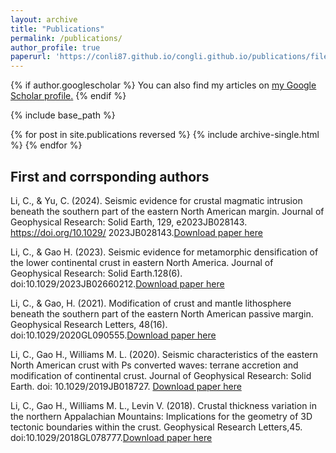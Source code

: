 ```yaml
---
layout: archive
title: "Publications"
permalink: /publications/
author_profile: true
paperurl: 'https://conli87.github.io/congli.github.io/publications/files/Li&Yu2024.pdf'
---
```


{% if author.googlescholar %}
  You can also find my articles on <u><a href="{{https://scholar.google.com/citations?user=s6jCwD8AAAAJ&hl=en}}">my Google Scholar profile</a>.</u>
{% endif %}

{% include base_path %}

{% for post in site.publications reversed %}
  {% include archive-single.html %}
{% endfor %}
## First and corrsponding authors
Li, C., & Yu, C. (2024). Seismic evidence for crustal magmatic intrusion beneath the southern part of the eastern North American margin. Journal of Geophysical Research: Solid Earth, 129, e2023JB028143. https://doi.org/10.1029/ 2023JB028143.[Download paper here](https://conli87.github.io/congli.github.io/files/Li&Yu2024.pdf)


Li, C., & Gao H. (2023). Seismic evidence for metamorphic densification of the lower continental crust in eastern North America. Journal of Geophysical Research: Solid Earth.128(6). doi:10.1029/2023JB02660212.[Download paper here](https://conli87.github.io/congli.github.io/files/Li_etal_2023_eNA.pdf)


Li, C., & Gao, H. (2021). Modification of crust and mantle lithosphere beneath the southern part of the eastern North American passive margin. Geophysical Research Letters, 48(16). doi:10.1029/2020GL090555.[Download paper here](https://conli87.github.io/congli.github.io/files/Li&Gao2021.pdf)

Li, C., Gao H., Williams M. L. (2020). Seismic characteristics of the eastern North American crust with Ps converted waves: terrane accretion and modification of continental crust. Journal of Geophysical Research: Solid Earth. doi: 10.1029/2019JB018727. [Download paper here](https://conli87.github.io/congli.github.io/files/Li_et_al2020.pdf)

Li, C., Gao H., Williams M. L., Levin V. (2018). Crustal thickness variation in the northern Appalachian Mountains: Implications for the geometry of 3D tectonic boundaries within the crust. Geophysical Research Letters,45. doi:10.1029/2018GL078777.[Download paper here](https://conli87.github.io/congli.github.io/files/Li_et_al-2018.pdf)